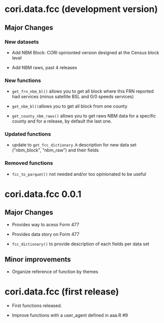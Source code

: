# cori.data.fcc (development version)

## Major Changes

### New datasets

*  Add NBM Block: CORI opinionted version designed at the Census block level

*  Add NBM raws, past 4 releases

### New functions

* `get_frn_nbm_bl()` allows you to get all block where this FRN reported had services (minus satellite BSL and 0/0 speeds services)

* `get_nbm_bl()`allows you to get all block from one county

* `get_county_nbm_raws()` allows you to get raws NBM data for a specific county and for a release, by default the last one. 

### Updated functions

* update to `get_fcc_dictionary.R` description for new data set ("nbm_block", "nbm_raw") and their fields

### Removed functions

* `fcc_to_parquet()` not needed and/or too opinionated to be useful

# cori.data.fcc 0.0.1

## Major Changes

* Provides way to acess Form 477  

* Provides data story on Form 477

* `fcc_dictionary()` to provide description of each fields per data set

## Minor improvements 

* Organize reference of function by themes 


# cori.data.fcc (first release)

* First functions released.

* Improve functions with a user_agent defined in aaa.R #9